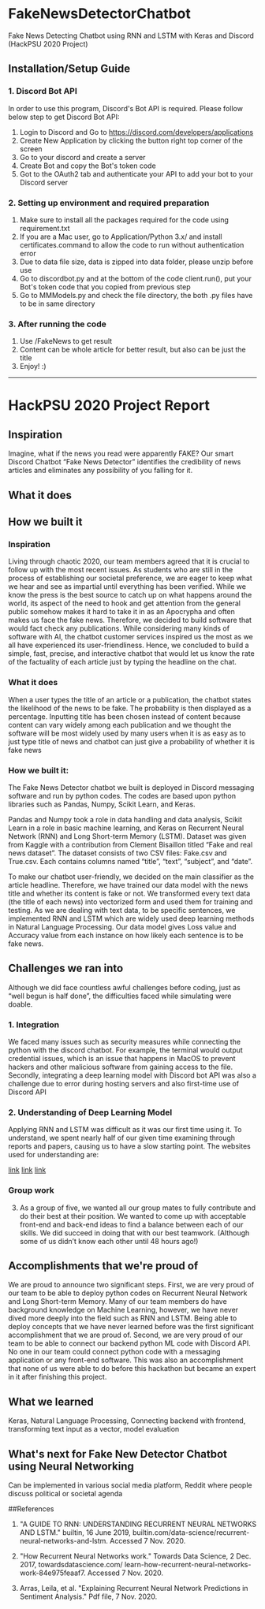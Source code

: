 # FakeNewsDetectorChatbot
Fake News Detecting Chatbot using RNN and LSTM with Keras and Discord (HackPSU 2020 Project)

## Installation/Setup Guide

### 1. Discord Bot API
In order to use this program, Discord's Bot API is required. Please follow below step to get Discord Bot API:
  1. Login to Discord and Go to https://discord.com/developers/applications
  2. Create New Application by clicking the button right top corner of the screen
  3. Go to your discord and create a server
  4. Create Bot and copy the Bot's token code
  5. Got to the OAuth2 tab and authenticate your API to add your bot to your Discord server
  
### 2. Setting up environment and required preparation
  1. Make sure to install all the packages required for the code using requirement.txt
  2. If you are a Mac user, go to Application/Python 3.x/ and install certificates.command to allow the code to run without authentication error
  3. Due to data file size, data is zipped into data folder, please unzip before use
  4. Go to discordbot.py and at the bottom of the code client.run(), put your Bot's token code that you copied from previous step
  5. Go to MMModels.py and check the file directory, the both .py files have to be in same directory

### 3. After running the code
  1. Use /FakeNews <content> to get result
  2. Content can be whole article for better result, but also can be just the title
  3. Enjoy! :)
  
-----------------------------------------------------------------------------------------------------------

# HackPSU 2020 Project Report

 ## Inspiration

Imagine, what if the news you read were apparently FAKE? Our smart Discord Chatbot “Fake News Detector” identifies the credibility of news articles and eliminates any possibility of you falling for it.
## What it does

## How we built it

### Inspiration
Living through chaotic 2020, our team members agreed that it is crucial to follow up with the most recent issues.
As students who are still in the process of establishing our societal preference, we are eager to keep what we hear and see as impartial until everything has been verified. While we know the press is the best source to catch up on what happens around the world, its aspect of the need to hook and get attention from the general public somehow makes it hard to take it in as an Apocrypha and often makes us face the fake news.
Therefore, we decided to build software that would fact check any publications. While considering many kinds of software with AI, the chatbot customer services inspired us the most as we all have experienced its user-friendliness. Hence, we concluded to build a simple, fast, precise, and interactive chatbot that would let us know the rate of the factuality of each article just by typing the headline on the chat.

### What it does
When a user types the title of an article or a publication, the chatbot states the likelihood of the news to be fake. The probability is then displayed as a percentage. Inputting title has been chosen instead of content because content can vary widely among each publication and we thought the software will be most widely used by many users when it is as easy as to just type title of news and chatbot can just give a probability of whether it is fake news

### How we built it:
 The Fake News Detector chatbot we built is deployed in Discord messaging software and run by python codes. The codes are based upon python libraries such as Pandas, Numpy, Scikit Learn, and Keras. 

Pandas and Numpy took a role in data handling and data analysis, Scikit Learn in a role in basic machine learning, and Keras on Recurrent Neural Network (RNN) and Long Short-term Memory (LSTM). Dataset was given from Kaggle with a contribution from Clement Bisaillon titled “Fake and real news dataset”.  The dataset consists of two CSV files: Fake.csv and True.csv. Each contains columns named “title”, “text”, “subject”, and “date”. 

To make our chatbot user-friendly, we decided on the main classifier as the article headline. Therefore, we have trained our data model with the news title and whether its content is fake or not. We transformed every text data (the title of each news) into vectorized form and used them for training and testing. As we are dealing with text data, to be specific sentences, we implemented RNN and LSTM which are widely used deep learning methods in Natural Language Processing. Our data model gives Loss value and Accuracy value from each instance on how likely each sentence is to be fake news.

## Challenges we ran into

Although we did face countless awful challenges before coding, just as “well begun is half done”, the difficulties faced while simulating were doable.

### 1. Integration
We faced many issues such as security measures while connecting the python with the discord chatbot. For example, the terminal would output credential issues, which is an issue that happens in MacOS to prevent hackers and other malicious software from gaining access to the file. Secondly, integrating a deep learning model with Discord bot API was also a challenge due to error during hosting servers and also first-time use of Discord API
 
### 2. Understanding of Deep Learning Model
Applying RNN and LSTM was difficult as it was our first time using it. To understand, we spent nearly half of our given time examining through reports and papers, causing us to have a slow starting point. The websites used for understanding are:

[link](https://builtin.com/data-science/recurrent-neural-networks-and-lstm)
[link](https://towardsdatascience.com/learn-how-recurrent-neural-networks-work-84e975feaaf7)
[link](https://arxiv.org/pdf/1706.07206.pdf)

### Group work
3.	As a group of five, we wanted all our group mates to fully contribute and do their best at their position. We wanted to come up with acceptable front-end and back-end ideas to find a balance between each of our skills. We did succeed in doing that with our best teamwork. (Although some of us didn’t know each other until 48 hours ago!)

## Accomplishments that we're proud of

We are proud to announce two significant steps. First, we are very proud of our team to be able to deploy python codes on Recurrent Neural Network and Long Short-term Memory. Many of our team members do have background knowledge on Machine Learning, however, we have never dived more deeply into the field such as RNN and LSTM. Being able to deploy concepts that we have never learned before was the first significant accomplishment that we are proud of. Second, we are very proud of our team to be able to connect our backend python ML code with Discord API. No one in our team could connect python code with a messaging application or any front-end software. This was also an accomplishment that none of us were able to do before this hackathon but became an expert in it after finishing this project.

## What we learned

Keras, Natural Language Processing, Connecting backend with frontend, transforming text input as a vector, model evaluation

## What's next for Fake New Detector Chatbot using Neural Networking

Can be implemented in various social media platform, Reddit where people discuss political or societal agenda

##References

1. "A GUIDE TO RNN: UNDERSTANDING RECURRENT NEURAL NETWORKS AND LSTM." builtin, 16 June 2019,
    builtin.com/data-science/recurrent-neural-networks-and-lstm. Accessed 7 Nov. 2020.

2. "How Recurrent Neural Networks work." Towards Data Science, 2 Dec. 2017, towardsdatascience.com/
    learn-how-recurrent-neural-networks-work-84e975feaaf7. Accessed 7 Nov. 2020.

3. Arras, Leila, et al. "Explaining Recurrent Neural Network Predictions in Sentiment Analysis." Pdf
    file, 7 Nov. 2020.



